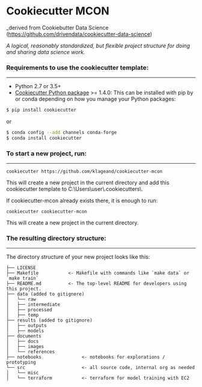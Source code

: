 # Cookiecutter MCON 
_derived from Cookiebutter Data Science (https://github.com/drivendata/cookiecutter-data-science)

_A logical, reasonably standardized, but flexible project structure for doing and sharing data science work._

### Requirements to use the cookiecutter template:
-----------
 - Python 2.7 or 3.5+
 - [Cookiecutter Python package](http://cookiecutter.readthedocs.org/en/latest/installation.html) >= 1.4.0: This can be installed with pip by or conda depending on how you manage your Python packages:

``` bash
$ pip install cookiecutter
```

or

``` bash
$ conda config --add channels conda-forge
$ conda install cookiecutter
```


### To start a new project, run:
------------

    cookiecutter https://github.com/klageand/cookiecutter-mcon

This will create a new project in the current directory and add this cookiecutter template to C:\\Users\\user\\.cookiecutters\\.

If cookiecutter-mcon already exists there, it is enough to run:
    
    cookiecutter cookiecutter-mcon

This will create a new project in the current directory.

### The resulting directory structure:
------------

The directory structure of your new project looks like this: 

```
├── LICENSE
├── Makefile           <- Makefile with commands like `make data` or `make train`
├── README.md          <- The top-level README for developers using this project.
├── data (added to gitignore)
│   └── raw
│   ├── intermediate
│   ├── processed
│   ├── temp
├── results (added to gitignore)
│   ├── outputs
│   ├── models
├── documents
│   ├── docs
│   ├── images
│   └── references
├── notebooks               <- notebooks for explorations / prototyping
└── src                     <- all source code, internal org as needed
│   └── misc
│   └── terraform           <- terraform for model training with EC2
```

